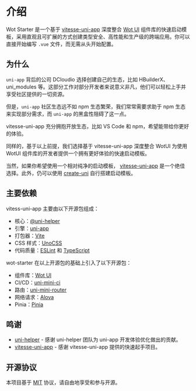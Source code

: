 # 介绍

Wot Starter 是一个基于 [vitesse-uni-app](https://github.com/uni-helper/vitesse-uni-app) 深度整合 [Wot UI](https://github.com/Moonofweisheng/wot-design-uni) 组件库的快速启动模板，采用直观且可扩展的方式创建类型安全、高性能和生产级的跨端应用。你可以直接开始编写 `.vue` 文件，而无需从头开始配置。

## 为什么

`uni-app` 背后的公司 DCloudio 选择创建自己的生态，比如 HBuilderX、uni_modules 等。这部分工作对部分开发者来说意义非凡，他们可以轻松上手并享受社区提供的一切资源。

但是，`uni-app` 社区生态远不如 npm 生态繁荣，我们常常需要求助于 npm 生态来实现部分需求，而 `uni-app` 的黑盒性阻碍了这一点。

vitesse-uni-app 充分拥抱开放生态，比如 VS Code 和 npm，希望能带给你更好的体验。

同样的，基于以上前提，我们选择基于 vitesse-uni-app 深度整合 WotUI 为使用 WotUI 组件库的开发者提供一个拥有更好体验的快速启动模板。

当然，如果你希望使用一个相对纯净的启动模板， [vitesse-uni-app](https://github.com/uni-helper/vitesse-uni-app) 是一个绝佳选择。此外，仍可以使用 [create-uni](https://github.com/uni-helper/create-uni) 自行搭建启动模板。

## 主要依赖

vitess-uni-app 主要由以下开源包组成：

- 核心：[@uni-helper](https://uni-helper.js.org/)
- 引擎：[uni-app](https://github.com/dcloudio/uni-app)
- 打包器：[Vite](http://vite.dev/)
- CSS 样式：[UnoCSS](https://unocss.dev/)
- 代码质量：[ESLint](https://github.com/uni-helper/eslint-config) 和 [TypeScript](https://www.typescriptlang.org/)

wot-starter 在以上开源包的基础上引入了以下开源包：
- 组件库：[Wot UI](https://github.com/Moonofweisheng/wot-design-uni)
- CI/CD：[uni-mini-ci](https://github.com/Moonofweisheng/uni-mini-ci)
- 路由：[uni-mini-router](https://github.com/Moonofweisheng/uni-mini-router)
- 网络请求：[Alova](https://github.com/alovajs/alova)
- Pinia：[Pinia ](https://pinia.vuejs.org/zh/)

## 鸣谢

- [uni-helper](https://github.com/uni-helper) - 感谢 uni-helper 团队为 uni-app 开发体验优化做出的贡献。
- [vitesse-uni-app](https://github.com/uni-helper/vitesse-uni-app) - 感谢 vitesse-uni-app 提供的快速起手项目。

## 开源协议

本项目基于 [MIT](https://zh.wikipedia.org/wiki/MIT%E8%A8%B1%E5%8F%AF%E8%AD%89) 协议，请自由地享受和参与开源。

